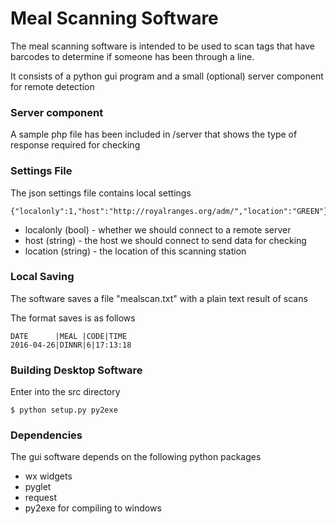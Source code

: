 # Meal Scanning Software

The meal scanning software is intended to be used to scan tags that have barcodes to determine if someone has been through a line.

It consists of a python gui program and a small (optional) server component for remote detection


### Server component 

A sample php file has been included in /server that shows the type of response required for checking


### Settings File

The json settings file contains local settings

```
{"localonly":1,"host":"http://royalranges.org/adm/","location":"GREEN"}
```

* localonly (bool) - whether we should connect to a remote server 
* host (string) - the host we should connect to send data for checking
* location (string) - the location of this scanning station

### Local Saving

The software saves a file "mealscan.txt" with a plain text result of scans

The format saves is as follows

```
DATE      |MEAL |CODE|TIME
2016-04-26|DINNR|6|17:13:18
```

### Building Desktop Software

Enter into the src directory

```
$ python setup.py py2exe
```

### Dependencies

The gui software depends on the following python packages

* wx widgets
* pyglet
* request
* py2exe for compiling to windows